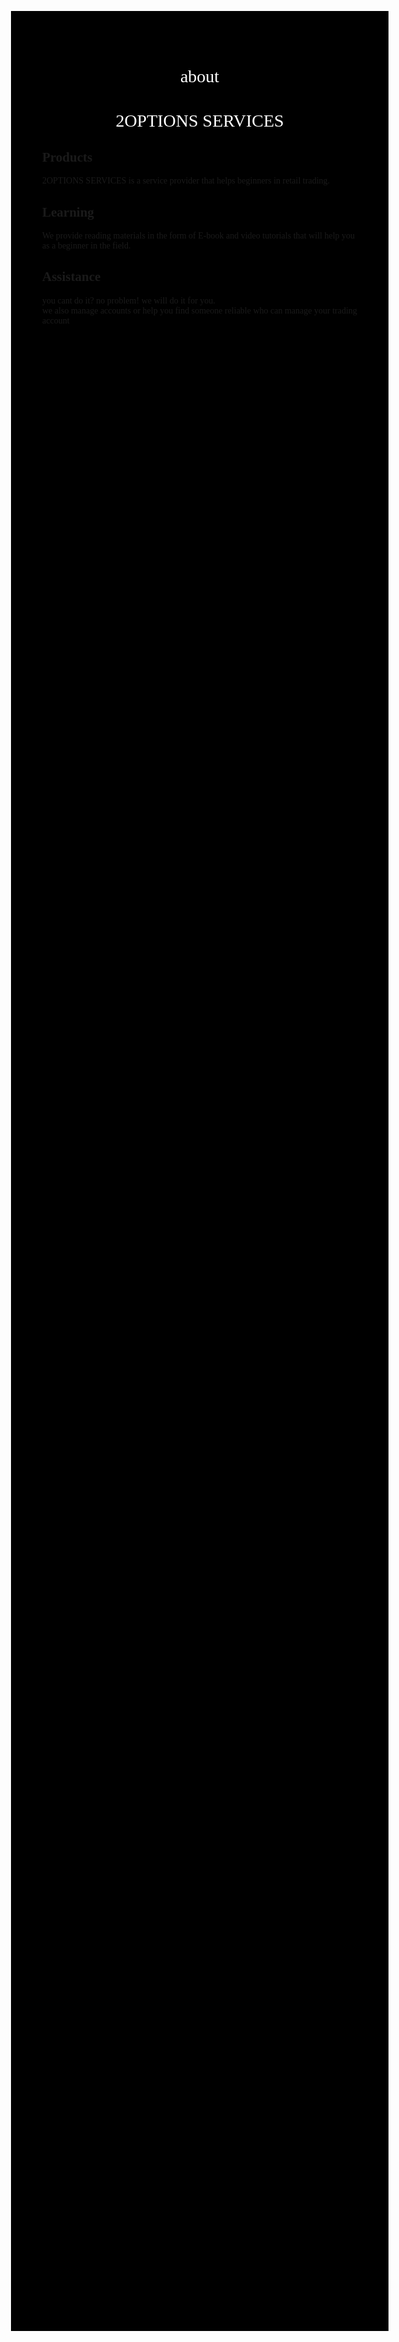 # about
<!DOCTYPE html>
<html>
<head><meta charset="utf-8">
<title>2OPTIONS SERVICES</title>
<style>
body {
background-color: black;
margin: 15%;
font-family: san-serif;}
h1 {
text-align: center;
font-family: serif;
font-weight: normal;
font-transform: uppercase;
color: white;}
</style>
</head>
<body>
<h1>2OPTIONS SERVICES</h1>
<h2>Products</h2>
<p>2OPTIONS SERVICES is a service provider that helps beginners in retail trading.</p>
<h2>Learning</h2>
<p>We provide reading materials in the form of E-book and video tutorials
that will help you as a beginner in the field.</p>
<h2>Assistance</h2>
<p>you cant do it? no problem! we will do it for you. <br> we also manage accounts
or help you find someone reliable who can manage your trading account</p>
</body>
</html>
